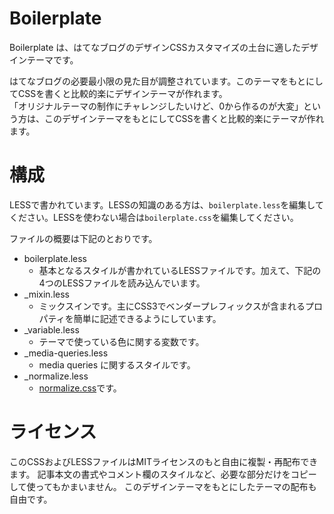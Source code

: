 # Boilerplate

Boilerplate は、はてなブログのデザインCSSカスタマイズの土台に適したデザインテーマです。

はてなブログの必要最小限の見た目が調整されています。このテーマをもとにしてCSSを書くと比較的楽にデザインテーマが作れます。  
「オリジナルテーマの制作にチャレンジしたいけど、0から作るのが大変」という方は、このデザインテーマをもとにしてCSSを書くと比較的楽にテーマが作れます。

# 構成

LESSで書かれています。LESSの知識のある方は、`boilerplate.less`を編集してください。LESSを使わない場合は`boilerplate.css`を編集してください。

ファイルの概要は下記のとおりです。

* boilerplate.less
    * 基本となるスタイルが書かれているLESSファイルです。加えて、下記の4つのLESSファイルを読み込んでいます。
* _mixin.less
    * ミックスインです。主にCSS3でベンダープレフィックスが含まれるプロパティを簡単に記述できるようにしています。
* _variable.less
    * テーマで使っている色に関する変数です。
* _media-queries.less
    * media queries に関するスタイルです。
* _normalize.less
    * <a href="http://necolas.github.com/normalize.css/">normalize.css</a>です。


# ライセンス
 
このCSSおよびLESSファイルはMITライセンスのもと自由に複製・再配布できます。
記事本文の書式やコメント欄のスタイルなど、必要な部分だけをコピーして使ってもかまいません。
このデザインテーマをもとにしたテーマの配布も自由です。